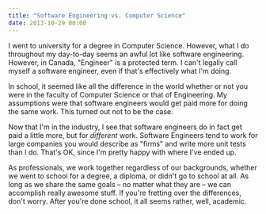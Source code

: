 ```yaml
---
title: "Software Engineering vs. Computer Science"
date: 2013-10-29 00:00
---
```


<import><p>I went to university for a degree in Computer Science. However, what I do throughout my day-to-day seems an awful lot like software engineering. However, in Canada, "Engineer" is a protected term. I can't legally call myself a software engineer, even if that's effectively what I'm doing. </p>

<p>In school, it seemed like all the difference in the world whether or not you were in the faculty of Computer Science or that of Engineering. My assumptions were that software engineers would get paid more for doing the same work. This turned out not to be the case. </p>

<p>Now that I'm in the industry, I see that software engineers do in fact get paid a little more, but for <em>different</em> work. Software Engineers tend to work for large companies you would describe as "firms" and write more unit tests than I do. That's OK, since I'm pretty happy with where I've ended up.</p>

<p>As professionals, we work together regardless of our backgrounds, whether we went to school for a degree, a diploma, or didn't go to school at all. As long as we share the same goals – no matter what they are – we can accomplish really awesome stuff. If you're fretting over the differences, don't worry. After you're done school, it all seems rather, well, academic. </p></import>

<!-- more -->

